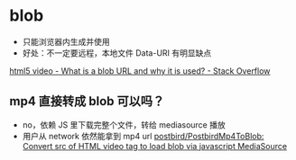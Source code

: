 # blob

- 只能浏览器内生成并使用
- 好处：不一定要远程，本地文件
  Data-URI 有明显缺点

[html5 video - What is a blob URL and why it is used? - Stack Overflow](https://stackoverflow.com/questions/30864573/what-is-a-blob-url-and-why-it-is-used)

## mp4 直接转成 blob 可以吗？
- no，依赖 JS 里下载完整个文件，转给 mediasource 播放
- 用户从 network 依然能拿到 mp4 url
[postbird/PostbirdMp4ToBlob: Convert src of HTML video tag to load blob via javascript MediaSource](https://github.com/postbird/PostbirdMp4ToBlob)
